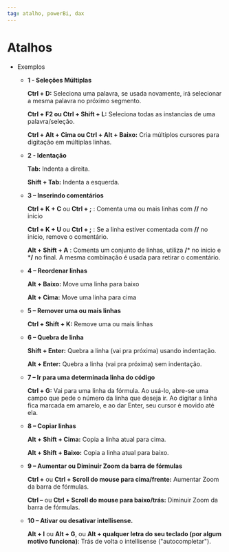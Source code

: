 ```yaml
---
tag: atalho, powerBi, dax
---
```


# Atalhos

-   Exemplos
    -   **1 - Seleções Múltiplas**
        
        **Ctrl + D:** Seleciona uma palavra, se usada novamente, irá selecionar a mesma palavra no próximo segmento.
        
        **Ctrl + F2 ou Ctrl + Shift + L:** Seleciona todas as instancias de uma palavra/seleção.
        
        **Ctrl + Alt + Cima ou Ctrl + Alt + Baixo:** Cria múltiplos cursores para digitação em múltiplas linhas.
        
    -   **2 - Identação**
        
        **Tab:** Indenta a direita.
        
        **Shift + Tab:** Indenta a esquerda.
        
    -   **3 – Inserindo comentários**
        
        **Ctrl + K + C** ou **Ctrl + ;** : Comenta uma ou mais linhas com **//** no inicio
        
        **Ctrl + K + U** ou **Ctrl + ;** : Se a linha estiver comentada com **//** no inicio, remove o comentário.
        
        **Alt + Shift + A** : Comenta um conjunto de linhas, utiliza **/*** no inicio e ***/** no final. A mesma combinação é usada para retirar o comentário.
        
    -   **4 – Reordenar linhas**
        
        **Alt + Baixo:** Move uma linha para baixo
        
        **Alt + Cima:** Move uma linha para cima
        
    -   **5 – Remover uma ou mais linhas**
        
        **Ctrl + Shift + K:** Remove uma ou mais linhas
        
    -   **6 – Quebra de linha**
        
        **Shift + Enter:** Quebra a linha (vai pra próxima) usando indentação.
        
        **Alt + Enter:** Quebra a linha (vai pra próxima) sem indentação.
        
    -   **7 – Ir para uma determinada linha do código**
        
        **Ctrl + G:** Vai para uma linha da fórmula. Ao usá-lo, abre-se uma campo que pede o número da linha que deseja ir. Ao digitar a linha fica marcada em amarelo, e ao dar Enter, seu cursor é movido até ela.
        
    -   **8 – Copiar linhas**
        
        **Alt + Shift + Cima:** Copia a linha atual para cima.
        
        **Alt + Shift + Baixo:** Copia a linha atual para baixo.
        
    -   **9 – Aumentar ou Diminuir Zoom da barra de fórmulas**
        
        **Ctrl +** ou **Ctrl + Scroll do mouse para cima/frente:** Aumentar Zoom da barra de fórmulas.
        
        **Ctrl –** ou **Ctrl + Scroll do mouse para baixo/trás:** Diminuir Zoom da barra de fórmulas.
        
    -   **10 – Ativar ou desativar intellisense.**
        
        **Alt + I** ou **Alt + G**, ou **Alt + qualquer letra do seu teclado (por algum motivo funciona)**: Trás de volta o intellisense ("autocompletar").
        